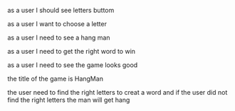 as a user I should see letters buttom 

as a user I want to choose a letter

as a user I need to see a hang man 

as a user I need to get the right word to win

as a user I need to see the game looks good 

the title of the game is HangMan

the user need to find the right letters to creat a word and if the user did not find the right letters the man will get hang 


